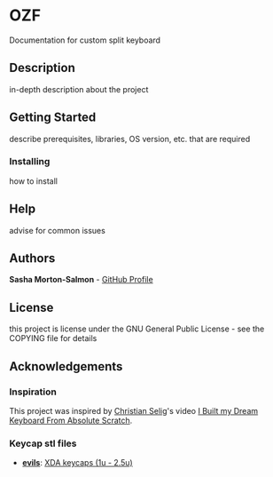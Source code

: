 # OZF

Documentation for custom split keyboard

## Description

in-depth description about the project

## Getting Started

describe prerequisites, libraries, OS version, etc. that are required

### Installing

how to install

## Help

advise for common issues

## Authors

**Sasha Morton-Salmon** - [GitHub Profile](https://github.com/clone-101/)

## License

this project is license under the GNU General Public License - see the COPYING file for details

## Acknowledgements

### Inspiration

This project was inspired by [Christian Selig](https://www.youtube.com/@cselig)'s video [I Built my Dream Keyboard From Absolute Scratch](https://www.youtube.com/watch?v=7UXsD7nSfDY&t=820s).

### Keycap stl files

- [**evils**](https://www.printables.com/@evils): [XDA keycaps (1u - 2.5u)](https://www.printables.com/model/396950-xda-keycap-set/files)
